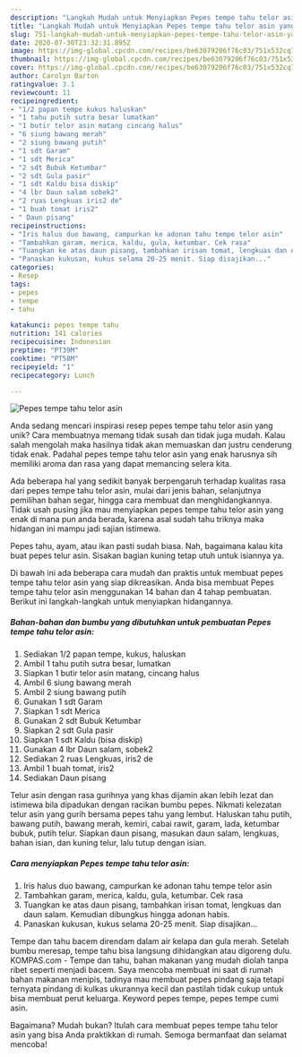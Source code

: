 ```yaml
---
description: "Langkah Mudah untuk Menyiapkan Pepes tempe tahu telor asin yang Menggugah Selera"
title: "Langkah Mudah untuk Menyiapkan Pepes tempe tahu telor asin yang Menggugah Selera"
slug: 751-langkah-mudah-untuk-menyiapkan-pepes-tempe-tahu-telor-asin-yang-menggugah-selera
date: 2020-07-30T23:32:31.895Z
image: https://img-global.cpcdn.com/recipes/be63079206f76c03/751x532cq70/pepes-tempe-tahu-telor-asin-foto-resep-utama.jpg
thumbnail: https://img-global.cpcdn.com/recipes/be63079206f76c03/751x532cq70/pepes-tempe-tahu-telor-asin-foto-resep-utama.jpg
cover: https://img-global.cpcdn.com/recipes/be63079206f76c03/751x532cq70/pepes-tempe-tahu-telor-asin-foto-resep-utama.jpg
author: Carolyn Barton
ratingvalue: 3.1
reviewcount: 11
recipeingredient:
- "1/2 papan tempe kukus haluskan"
- "1 tahu putih sutra besar lumatkan"
- "1 butir telor asin matang cincang halus"
- "6 siung bawang merah"
- "2 siung bawang putih"
- "1 sdt Garam"
- "1 sdt Merica"
- "2 sdt Bubuk Ketumbar"
- "2 sdt Gula pasir"
- "1 sdt Kaldu bisa diskip"
- "4 lbr Daun salam sobek2"
- "2 ruas Lengkuas iris2 de"
- "1 buah tomat iris2"
- " Daun pisang"
recipeinstructions:
- "Iris halus duo bawang, campurkan ke adonan tahu tempe telor asin"
- "Tambahkan garam, merica, kaldu, gula, ketumbar. Cek rasa"
- "Tuangkan ke atas daun pisang, tambahkan irisan tomat, lengkuas dan daun salam. Kemudian dibungkus hingga adonan habis."
- "Panaskan kukusan, kukus selama 20-25 menit. Siap disajikan..."
categories:
- Resep
tags:
- pepes
- tempe
- tahu

katakunci: pepes tempe tahu 
nutrition: 141 calories
recipecuisine: Indonesian
preptime: "PT39M"
cooktime: "PT58M"
recipeyield: "1"
recipecategory: Lunch

---
```



![Pepes tempe tahu telor asin](https://img-global.cpcdn.com/recipes/be63079206f76c03/751x532cq70/pepes-tempe-tahu-telor-asin-foto-resep-utama.jpg)

Anda sedang mencari inspirasi resep pepes tempe tahu telor asin yang unik? Cara membuatnya memang tidak susah dan tidak juga mudah. Kalau salah mengolah maka hasilnya tidak akan memuaskan dan justru cenderung tidak enak. Padahal pepes tempe tahu telor asin yang enak harusnya sih memiliki aroma dan rasa yang dapat memancing selera kita.

Ada beberapa hal yang sedikit banyak berpengaruh terhadap kualitas rasa dari pepes tempe tahu telor asin, mulai dari jenis bahan, selanjutnya pemilihan bahan segar, hingga cara membuat dan menghidangkannya. Tidak usah pusing jika mau menyiapkan pepes tempe tahu telor asin yang enak di mana pun anda berada, karena asal sudah tahu triknya maka hidangan ini mampu jadi sajian istimewa.

Pepes tahu, ayam, atau ikan pasti sudah biasa. Nah, bagaimana kalau kita buat pepes telur asin. Sisakan bagian kuning tetap utuh untuk isiannya ya.


Di bawah ini ada beberapa cara mudah dan praktis untuk membuat pepes tempe tahu telor asin yang siap dikreasikan. Anda bisa membuat Pepes tempe tahu telor asin menggunakan 14 bahan dan 4 tahap pembuatan. Berikut ini langkah-langkah untuk menyiapkan hidangannya.

<!--inarticleads1-->

##### Bahan-bahan dan bumbu yang dibutuhkan untuk pembuatan Pepes tempe tahu telor asin:

1. Sediakan 1/2 papan tempe, kukus, haluskan
1. Ambil 1 tahu putih sutra besar, lumatkan
1. Siapkan 1 butir telor asin matang, cincang halus
1. Ambil 6 siung bawang merah
1. Ambil 2 siung bawang putih
1. Gunakan 1 sdt Garam
1. Siapkan 1 sdt Merica
1. Gunakan 2 sdt Bubuk Ketumbar
1. Siapkan 2 sdt Gula pasir
1. Siapkan 1 sdt Kaldu (bisa diskip)
1. Gunakan 4 lbr Daun salam, sobek2
1. Sediakan 2 ruas Lengkuas, iris2 de
1. Ambil 1 buah tomat, iris2
1. Sediakan  Daun pisang


Telur asin dengan rasa gurihnya yang khas dijamin akan lebih lezat dan istimewa bila dipadukan dengan racikan bumbu pepes. Nikmati kelezatan telur asin yang gurih bersama pepes tahu yang lembut. Haluskan tahu putih, bawang putih, bawang merah, kemiri, cabai rawit, garam, lada, ketumbar bubuk, putih telur. Siapkan daun pisang, masukan daun salam, lengkuas, bahan isian, dan kuning telur, lalu tutup dengan isian. 

<!--inarticleads2-->

##### Cara menyiapkan Pepes tempe tahu telor asin:

1. Iris halus duo bawang, campurkan ke adonan tahu tempe telor asin
1. Tambahkan garam, merica, kaldu, gula, ketumbar. Cek rasa
1. Tuangkan ke atas daun pisang, tambahkan irisan tomat, lengkuas dan daun salam. Kemudian dibungkus hingga adonan habis.
1. Panaskan kukusan, kukus selama 20-25 menit. Siap disajikan...


Tempe dan tahu bacem direndam dalam air kelapa dan gula merah. Setelah bumbu meresap, tempe tahu bisa langsung dihidangkan atau digoreng dulu. KOMPAS.com - Tempe dan tahu, bahan makanan yang mudah diolah tanpa ribet seperti menjadi bacem. Saya mencoba membuat ini saat di rumah bahan makanan menipis, tadinya mau membuat pepes pindang saja tetapi ternyata pindang di kulkas ukurannya kecil dan pastilah tidak cukup untuk bisa membuat perut keluarga. Keyword pepes tempe, pepes tempe cumi asin. 

Bagaimana? Mudah bukan? Itulah cara membuat pepes tempe tahu telor asin yang bisa Anda praktikkan di rumah. Semoga bermanfaat dan selamat mencoba!
